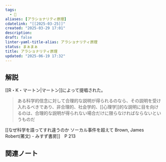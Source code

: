 ```yaml
---
tags:
  - 🔑
aliases: [アラショナリティ原理]
cdatelink: "[[2025-03-25]]"
created: "2025-03-29 17:01"
description: 
draft: false
linter-yaml-title-alias: アラショナリティ原理
status: まぁまぁ
title: アラショナリティ原理
updated: "2025-06-19 17:32"
---
```


## 解説
[[R・K・マートン|マートン]]によって提唱された。

>ある科学的信念に対して合理的な説明が得られるのなら、その説明を受け入れるべきであり、非合理的、社会学的、[[心理学]]的な説明に目を向けるのは、合理的な説明が得られない場合だけに限らなければならないというものだ

[[なぜ科学を語ってすれ違うのか  ソーカル事件を超えて Brown, James Robert(著文) - みすず書房]]　P 213
## 関連ノート



